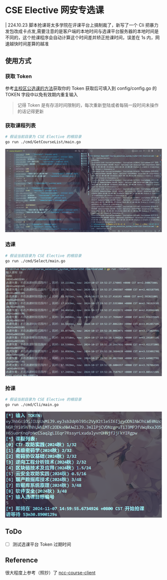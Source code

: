 <!--
 * @Author: 7erry
 * @Date: 2024-10-17 12:55:37
 * @LastEditTime: 2025-03-04 13:59:06
 * @Description: 
-->
# CSE Elective 网安专选课

| 224.10.23 脚本抢课哥太多学院在评课平台上搞制裁了，新写了一个 Cli 把暴力发包改成卡点发,需要注意的是客户端的本地时间与选课平台服务器的本地时间是不同的，这个抢课程序会自动计算这个时间差并矫正抢课时间，误差在 1s 内，网速越快时间差算的越准

## 使用方式

### 获取 Token

参考[主校区公选课的方法](https://github.com/7erryX/HUST-OCSS-Fucker/blob/main/Public%20Elective/README.md)获取你的 Token
获取后可填入到 config/config.go 的 TOKEN 字段中以免有效期内重复输入

> 记得 Token 是有存活时间限制的，每次重新登陆或者每隔一段时间未操作的话记得更新

### 获取课程列表

```bash
# 假设当前目录为 CSE Elective 的根目录
go run ./cmd/GetCourseList/main.go
```

![GetCourseList](../Image/GetCourseList.png)

### 选课

```bash
# 假设当前目录为 CSE Elective 的根目录
go run ./cmd/Select/main.go
```

![SelectCourse](../Image/SelectCourse.png)

### 抢课

```bash
# 假设当前目录为 CSE Elective 的根目录
go run ./cmd/Cli/main.go
```

![RobCourse](../Image/RobCourse.png)

## ToDo

- [ ] 测试选课平台 Token 过期时间

## Reference

很大程度上参考（照抄）了 [ncc-course-client](https://github.com/NolanHo/ncc-course-client)
